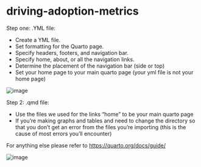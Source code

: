 # driving-adoption-metrics

Step one:
.YML file: 
-	Create a YML file.
-	Set formatting for the Quarto page.
-	Specify headers, footers, and navigation bar.
-	Specify home, about, or all the navigation links.
-	Determine the placement of the navigation bar (side or top)
-	Set your home page to your main quarto page (your yml file is not your home page)



![image](https://github.com/wsuppmc/driving-adoption-metrics/assets/64812956/b0a7e411-d526-4429-8558-d6eb2723e229)


Step 2:
.qmd file:
-	Use the files we used for the links “home”  to be your main quarto page
-	If you’re making graphs and tables and need to change the directory so that you don’t get an error from the files you’re importing (this is the cause of most errors you’ll encounter)

For anything else please refer to https://quarto.org/docs/guide/




![image](https://github.com/wsuppmc/driving-adoption-metrics/assets/64812956/92cd84e8-7b75-4085-a760-2e2efd64a2c9)
